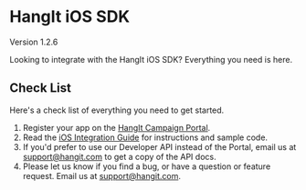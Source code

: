 HangIt iOS SDK
===========
Version 1.2.6

Looking to integrate with the HangIt iOS SDK? Everything you need is here.

Check List
-------
Here's a check list of everything you need to get started.

 1. Register your app on the [HangIt Campaign Portal](http://portal.hangit.com/signup). 
 2. Read the [iOS Integration Guide](https://github.com/hangit/iOS_SDK/blob/master/iOS_Integration_Guide.md) for instructions and sample code. 
 3. If you'd prefer to use our Developer API instead of the Portal, email us at support@hangit.com to get a copy of the API docs. 
 4. Please let us know if you find a bug, or have a question or feature request. Email us at support@hangit.com.
